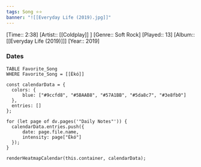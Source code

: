 ```yaml
---
tags: Song ⭐⭐ 
banner: "![[Everyday Life (2019).jpg]]"
---
```

[Time:: 2:38]
[Artist:: [[Coldplay]] ]
[Genre:: Soft Rock]
[Played:: 13]
[Album:: [[Everyday Life (2019)]]]
[Year:: 2019]
### Dates
````dataview
TABLE Favorite_Song
WHERE Favorite_Song = [[Èkó]]
````

  ```dataviewjs
const calendarData = { 
	colors: { 
		blue: ["#9ccfd8", "#5BAAB8", "#57A1BB", "#5da8c7", "#3e8fb0"] 
	}, 
	entries: [] 
}; 

for (let page of dv.pages('"Daily Notes"')) { 
	calendarData.entries.push({ 
		date: page.file.name, 
		intensity: page["Èkó"]
	}); 
} 

renderHeatmapCalendar(this.container, calendarData);
```
